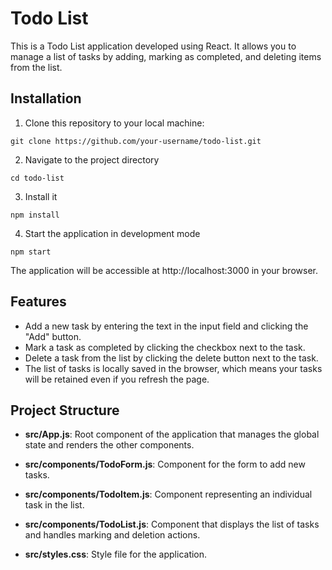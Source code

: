 # Todo List

This is a Todo List application developed using React. It allows you to manage a list of tasks by adding, marking as completed, and deleting items from the list.

## Installation

1. Clone this repository to your local machine:

```git
git clone https://github.com/your-username/todo-list.git
```

2. Navigate to the project directory

```git
cd todo-list
```

3. Install it

```git
npm install
```

4. Start the application in development mode

```git
npm start
```

The application will be accessible at http://localhost:3000 in your browser.

## Features

- Add a new task by entering the text in the input field and clicking the "Add" button.
- Mark a task as completed by clicking the checkbox next to the task.
- Delete a task from the list by clicking the delete button next to the task.
- The list of tasks is locally saved in the browser, which means your tasks will be retained even if you refresh the page.

## Project Structure

- **src/App.js**: Root component of the application that manages the global state and renders the other components.

- **src/components/TodoForm.js**: Component for the form to add new tasks.

- **src/components/TodoItem.js**: Component representing an individual task in the list.

- **src/components/TodoList.js**: Component that displays the list of tasks and handles marking and deletion actions.

- **src/styles.css**: Style file for the application.
